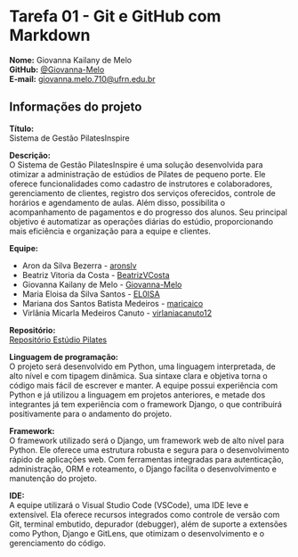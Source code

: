# Tarefa 01 - Git e GitHub com Markdown

**Nome:** Giovanna Kailany de Melo  
**GitHub:** [@Giovanna-Melo](https://github.com/Giovanna-Melo)  
**E-mail:** giovanna.melo.710@ufrn.edu.br

## Informações do projeto

**Título:**  
Sistema de Gestão PilatesInspire

**Descrição:**  
O Sistema de Gestão PilatesInspire é uma solução desenvolvida para otimizar a administração de estúdios de Pilates de pequeno porte. Ele oferece funcionalidades como cadastro de instrutores e colaboradores, gerenciamento de clientes, registro dos serviços oferecidos, controle de horários e agendamento de aulas. Além disso, possibilita o acompanhamento de pagamentos e do progresso dos alunos. Seu principal objetivo é automatizar as operações diárias do estúdio, proporcionando mais eficiência e organização para a equipe e clientes.

**Equipe:**  
- Aron da Silva Bezerra - [aronslv](https://github.com/aronslv)
- Beatriz Vitoria da Costa - [BeatrizVCosta](https://github.com/BeatrizVCosta)
- Giovanna Kailany de Melo - [Giovanna-Melo](https://github.com/giovanna-melo)
- Maria Eloisa da Silva Santos - [EL0ISA](https://github.com/EL0ISA)
- Mariana dos Santos Batista Medeiros - [maricaico](https://github.com/maricaico)
- Virlânia Micarla Medeiros Canuto - [virlaniacanuto12](https://github.com/virlaniacanuto12)

**Repositório:**  
[Repositório Estúdio Pilates](https://github.com/EL0ISA/estudio_pilates)

**Linguagem de programação:**  
O projeto será desenvolvido em Python, uma linguagem interpretada, de alto nível e com tipagem dinâmica. Sua sintaxe clara e objetiva torna o código mais fácil de escrever e manter. A equipe possui experiência com Python e já utilizou a linguagem em projetos anteriores, e metade dos integrantes já tem experiência com o framework Django, o que contribuirá positivamente para o andamento do projeto.

**Framework:**  
O framework utilizado será o Django, um framework web de alto nível para Python. Ele oferece uma estrutura robusta e segura para o desenvolvimento rápido de aplicações web. Com ferramentas integradas para autenticação, administração, ORM e roteamento, o Django facilita o desenvolvimento e manutenção do projeto.

**IDE:**  
A equipe utilizará o Visual Studio Code (VSCode), uma IDE leve e extensível. Ela oferece recursos integrados como controle de versão com Git, terminal embutido, depurador (debugger), além de suporte a extensões como Python, Django e GitLens, que otimizam o desenvolvimento e o gerenciamento do código.